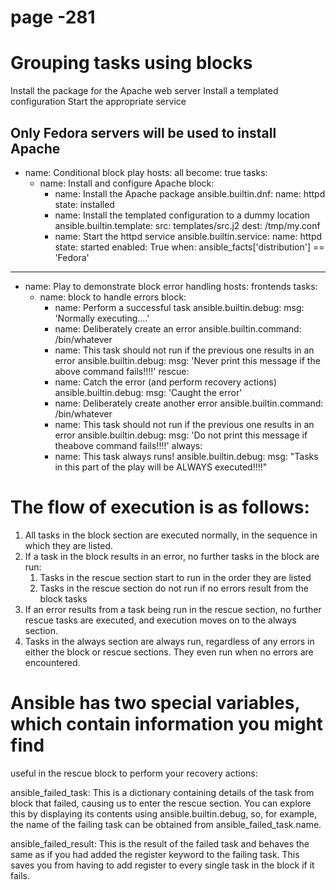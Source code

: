 # page -281
# Grouping tasks using blocks

Install the package for the Apache web server
Install a templated configuration
Start the appropriate service


Only Fedora servers will be used to install Apache
---
- name: Conditional block play
  hosts: all
  become: true
  tasks:
  - name: Install and configure Apache
    block:
      - name: Install the Apache package
        ansible.builtin.dnf:
          name: httpd
          state: installed
      - name: Install the templated configuration to a dummy location
        ansible.builtin.template:
          src: templates/src.j2
          dest: /tmp/my.conf
      - name: Start the httpd service
        ansible.builtin.service:
          name: httpd
          state: started
          enabled: True
    when: ansible_facts['distribution'] == 'Fedora'



---
- name: Play to demonstrate block error handling
  hosts: frontends
  tasks:
  - name: block to handle errors
    block:
      - name: Perform a successful task
        ansible.builtin.debug:
          msg: 'Normally executing....'
      - name: Deliberately create an error
        ansible.builtin.command: /bin/whatever
      - name: This task should not run if the previous one results in an error
        ansible.builtin.debug:
          msg: 'Never print this message if the above command fails!!!!'
    rescue:
      - name: Catch the error (and perform recovery actions)
        ansible.builtin.debug:
          msg: 'Caught the error'
      - name: Deliberately create another error
        ansible.builtin.command: /bin/whatever
      - name: This task should not run if the previous one results in an error
        ansible.builtin.debug:
          msg: 'Do not print this message if theabove command fails!!!!'
    always:
      - name: This task always runs!
        ansible.builtin.debug:
          msg: "Tasks in this part of the play will be ALWAYS executed!!!!"


# The flow of execution is as follows:
1. All tasks in the block section are executed normally, in the sequence in
which they are listed.
2. If a task in the block results in an error, no further tasks in the block
are run:
   1. Tasks in the rescue section start to run in the order they are listed
   2. Tasks in the rescue section do not run if no errors result from the
   block tasks
3. If an error results from a task being run in the rescue section, no further
rescue tasks are executed, and execution moves on to the always
section.
4. Tasks in the always section are always run, regardless of any errors in
either the block or rescue sections. They even run when no errors are
encountered.

# Ansible has two special variables, which contain information you might find
useful in the rescue block to perform your recovery actions:

   ansible_failed_task: This is a dictionary containing details of the
task from block that failed, causing us to enter the rescue section. You
can explore this by displaying its contents using
ansible.builtin.debug, so, for example, the name of the failing
task can be obtained from ansible_failed_task.name.

   ansible_failed_result: This is the result of the failed task and
behaves the same as if you had added the register keyword to the
failing task. This saves you from having to add register to every single
task in the block if it fails.

